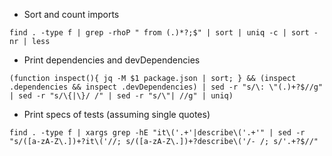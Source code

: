 - Sort and count imports
```shell
find . -type f | grep -rhoP " from (.)*?;$" | sort | uniq -c | sort -nr | less
```

- Print dependencies and devDependencies
```shell
(function inspect(){ jq -M $1 package.json | sort; } && (inspect .dependencies && inspect .devDependencies) | sed -r "s/\: \"(.)+?$//g" | sed -r "s/\{|\}/ /" | sed -r "s/\"| //g" | uniq)
```

- Print specs of tests (assuming single quotes)
```shell
find . -type f | xargs grep -hE "it\('.+'|describe\('.+'" | sed -r "s/([a-zA-Z\.])+?it\('//; s/([a-zA-Z\.])+?describe\('/- /; s/'.+?$//"
```

